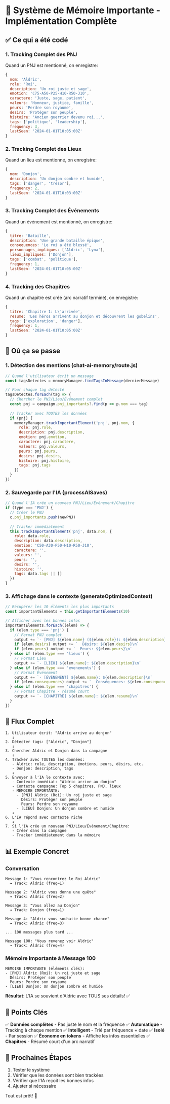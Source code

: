 # 🧠 Système de Mémoire Importante - Implémentation Complète

## ✅ Ce qui a été codé

### 1. Tracking Complet des PNJ
Quand un PNJ est mentionné, on enregistre:
```javascript
{
  nom: 'Aldric',
  role: 'Roi',
  description: 'Un roi juste et sage',
  emotion: 'C75-A50-P25-H10-R50-J10',
  caractere: 'Juste, sage, patient',
  valeurs: 'Honneur, justice, famille',
  peurs: 'Perdre son royaume',
  desirs: 'Protéger son peuple',
  histoire: 'Ancien guerrier devenu roi...',
  tags: ['politique', 'leadership'],
  frequency: 3,
  lastSeen: '2024-01-01T10:05:00Z'
}
```

### 2. Tracking Complet des Lieux
Quand un lieu est mentionné, on enregistre:
```javascript
{
  nom: 'Donjon',
  description: 'Un donjon sombre et humide',
  tags: ['danger', 'trésor'],
  frequency: 2,
  lastSeen: '2024-01-01T10:03:00Z'
}
```

### 3. Tracking Complet des Événements
Quand un événement est mentionné, on enregistre:
```javascript
{
  titre: 'Bataille',
  description: 'Une grande bataille épique',
  consequences: 'Le roi a été blessé',
  personnages_impliques: ['Aldric', 'Lyna'],
  lieux_impliques: ['Donjon'],
  tags: ['combat', 'politique'],
  frequency: 1,
  lastSeen: '2024-01-01T10:05:00Z'
}
```

### 4. Tracking des Chapitres
Quand un chapitre est créé (arc narratif terminé), on enregistre:
```javascript
{
  titre: 'Chapitre 1: L\'arrivée',
  resume: 'Les héros arrivent au donjon et découvrent les gobelins',
  tags: ['exploration', 'danger'],
  frequency: 1,
  lastSeen: '2024-01-01T10:05:00Z'
}
```

## 📍 Où ça se passe

### 1. Détection des mentions (chat-ai-memory/route.js)
```javascript
// Quand l'utilisateur écrit un message
const tagsDetectes = memoryManager.findTagsInMessage(dernierMessage)

// Pour chaque tag détecté
tagsDetectes.forEach(tag => {
  // Chercher le PNJ/Lieu/Événement complet
  const pnj = campaign.pnj_importants?.find(p => p.nom === tag)
  
  // Tracker avec TOUTES les données
  if (pnj) {
    memoryManager.trackImportantElement('pnj', pnj.nom, {
      role: pnj.role,
      description: pnj.description,
      emotion: pnj.emotion,
      caractere: pnj.caractere,
      valeurs: pnj.valeurs,
      peurs: pnj.peurs,
      desirs: pnj.desirs,
      histoire: pnj.histoire,
      tags: pnj.tags
    })
  }
})
```

### 2. Sauvegarde par l'IA (processAISaves)
```javascript
// Quand l'IA crée un nouveau PNJ/Lieu/Événement/Chapitre
if (type === 'PNJ') {
  // Créer le PNJ
  c.pnj_importants.push(newPNJ)
  
  // Tracker immédiatement
  this.trackImportantElement('pnj', data.nom, {
    role: data.role,
    description: data.description,
    emotion: 'C50-A30-P50-H10-R50-J10',
    caractere: '',
    valeurs: '',
    peurs: '',
    desirs: '',
    histoire: '',
    tags: data.tags || []
  })
}
```

### 3. Affichage dans le contexte (generateOptimizedContext)
```javascript
// Récupérer les 10 éléments les plus importants
const importantElements = this.getImportantElements(10)

// Afficher avec les bonnes infos
importantElements.forEach((elem) => {
  if (elem.type === 'pnj') {
    // Format PNJ complet
    output += `- [PNJ] ${elem.name} (${elem.role}): ${elem.description}\n`
    if (elem.desirs) output += `  Désirs: ${elem.desirs}\n`
    if (elem.peurs) output += `  Peurs: ${elem.peurs}\n`
  } else if (elem.type === 'lieux') {
    // Format Lieu
    output += `- [LIEU] ${elem.name}: ${elem.description}\n`
  } else if (elem.type === 'evenements') {
    // Format Événement
    output += `- [ÉVÉNEMENT] ${elem.name}: ${elem.description}\n`
    if (elem.consequences) output += `  Conséquences: ${elem.consequences}\n`
  } else if (elem.type === 'chapitres') {
    // Format Chapitre - résumé court
    output += `- [CHAPITRE] ${elem.name}: ${elem.resume}\n`
  }
})
```

## 🎯 Flux Complet

```
1. Utilisateur écrit: "Aldric arrive au donjon"
   ↓
2. Détecter tags: ["Aldric", "Donjon"]
   ↓
3. Chercher Aldric et Donjon dans la campagne
   ↓
4. Tracker avec TOUTES les données:
   - Aldric: role, description, émotions, peurs, désirs, etc.
   - Donjon: description, tags
   ↓
5. Envoyer à l'IA le contexte avec:
   - Contexte immédiat: "Aldric arrive au donjon"
   - Contexte campagne: Top 5 chapitres, PNJ, lieux
   - MÉMOIRE IMPORTANTE:
     - [PNJ] Aldric (Roi): Un roi juste et sage
       Désirs: Protéger son peuple
       Peurs: Perdre son royaume
     - [LIEU] Donjon: Un donjon sombre et humide
   ↓
6. L'IA répond avec contexte riche
   ↓
7. Si l'IA crée un nouveau PNJ/Lieu/Événement/Chapitre:
   - Créer dans la campagne
   - Tracker immédiatement dans la mémoire
```

## 📊 Exemple Concret

### Conversation
```
Message 1: "Vous rencontrez le Roi Aldric"
  → Track: Aldric (freq=1)

Message 2: "Aldric vous donne une quête"
  → Track: Aldric (freq=2)

Message 3: "Vous allez au Donjon"
  → Track: Donjon (freq=1)

Message 4: "Aldric vous souhaite bonne chance"
  → Track: Aldric (freq=3)

... 100 messages plus tard ...

Message 100: "Vous revenez voir Aldric"
  → Track: Aldric (freq=4)
```

### Mémoire Importante à Message 100
```
MÉMOIRE IMPORTANTE (éléments clés):
- [PNJ] Aldric (Roi): Un roi juste et sage
  Désirs: Protéger son peuple
  Peurs: Perdre son royaume
- [LIEU] Donjon: Un donjon sombre et humide
```

**Résultat**: L'IA se souvient d'Aldric avec TOUS ses détails! ✅

## 🔑 Points Clés

✅ **Données complètes** - Pas juste le nom et la fréquence
✅ **Automatique** - Tracking à chaque mention
✅ **Intelligent** - Trié par fréquence + date
✅ **Isolé** - Par session
✅ **Économe en tokens** - Affiche les infos essentielles
✅ **Chapitres** - Résumé court d'un arc narratif

## 🚀 Prochaines Étapes

1. Tester le système
2. Vérifier que les données sont bien trackées
3. Vérifier que l'IA reçoit les bonnes infos
4. Ajuster si nécessaire

Tout est prêt! 🎉

